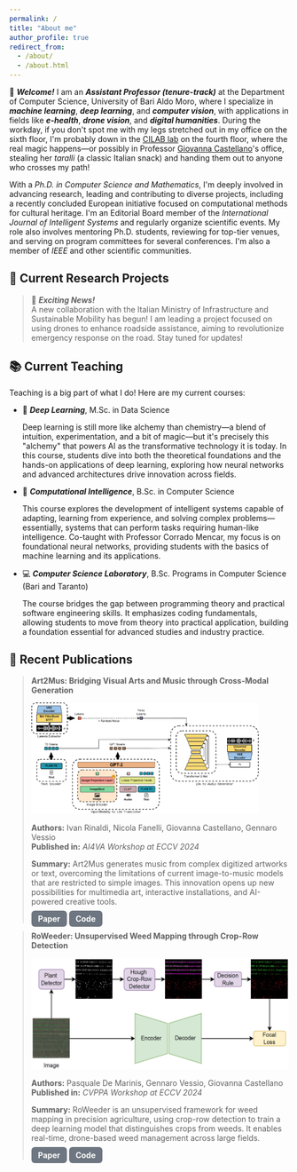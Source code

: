 ```yaml
---
permalink: /
title: "About me"
author_profile: true
redirect_from: 
  - /about/
  - /about.html
---
```


👋 ***Welcome!*** I am an ***Assistant Professor (tenure-track)*** at the Department of Computer Science, University of Bari Aldo Moro, where I specialize in ***machine learning***, ***deep learning***, and ***computer vision***, with applications in fields like ***e-health***, ***drone vision***, and ***digital humanities***. During the workday, if you don't spot me with my legs stretched out in my office on the sixth floor, I'm probably down in the [CILAB lab](https://sites.google.com/site/cilabuniba/home) on the fourth floor, where the real magic happens—or possibly in Professor [Giovanna Castellano](https://sites.google.com/site/cilabuniba/people/giovanna-castellano)'s office, stealing her *taralli* (a classic Italian snack) and handing them out to anyone who crosses my path!

With a *Ph.D. in Computer Science and Mathematics*, I'm deeply involved in advancing research, leading and contributing to diverse projects, including a recently concluded European initiative focused on computational methods for cultural heritage. I'm an Editorial Board member of the *International Journal of Intelligent Systems* and regularly organize scientific events. My role also involves mentoring Ph.D. students, reviewing for top-tier venues, and serving on program committees for several conferences. I'm also a member of *IEEE* and other scientific communities.

## 🚀 Current Research Projects

> 🔔 ***Exciting News!***  
> A new collaboration with the Italian Ministry of Infrastructure and Sustainable Mobility has begun! I am leading a project focused on using drones to enhance roadside assistance, aiming to revolutionize emergency response on the road. Stay tuned for updates!

## 📚 Current Teaching
Teaching is a big part of what I do! Here are my current courses:
* 🧠 ***Deep Learning***, M.Sc. in Data Science
  
  Deep learning is still more like alchemy than chemistry—a blend of intuition, experimentation, and a bit of magic—but it's precisely this "alchemy" that powers AI as the transformative technology it is today. In this course, students dive into both the theoretical foundations and the hands-on applications of deep learning, exploring how neural networks and advanced architectures drive innovation across fields. 

* 🤖 ***Computational Intelligence***, B.Sc. in Computer Science

  This course explores the development of intelligent systems capable of adapting, learning from experience, and solving complex problems—essentially, systems that can perform tasks requiring human-like intelligence. Co-taught with Professor Corrado Mencar, my focus is on foundational neural networks, providing students with the basics of machine learning and its applications.

* 💻 ***Computer Science Laboratory***, B.Sc. Programs in Computer Science (Bari and Taranto)

  The course bridges the gap between programming theory and practical software engineering skills. It emphasizes coding fundamentals, allowing students to move from theory into practical application, building a foundation essential for advanced studies and industry practice.

## 📝 Recent Publications

> **Art2Mus: Bridging Visual Arts and Music through Cross-Modal Generation**
> 
> <img src="images\art2mus.png" alt="Art2Mus Image" style="height:200px; width:auto;">
> 
> **Authors:** Ivan Rinaldi, Nicola Fanelli, Giovanna Castellano, Gennaro Vessio  
> **Published in:** *AI4VA Workshop at ECCV 2024*  
> 
> **Summary:** Art2Mus generates music from complex digitized artworks or text, overcoming the limitations of current image-to-music models that are restricted to simple images. This innovation opens up new possibilities for multimedia art, interactive installations, and AI-powered creative tools.
> 
> <a href="https://arxiv.org/abs/2410.04906" style="padding:6px 12px; background-color:#6e7781; color:white; text-decoration:none; border-radius:6px; font-weight:bold;">Paper</a>
> <a href="https://github.com/justivanr/art2mus_" style="padding:6px 12px; background-color:#6e7781; color:white; text-decoration:none; border-radius:6px; font-weight:bold;">Code</a>

> **RoWeeder: Unsupervised Weed Mapping through Crop-Row Detection**
> 
> <img src="images\roweeder.png" alt="RoWeeder Image" style="height:200px; width:auto;">
> 
> **Authors:** Pasquale De Marinis, Gennaro Vessio, Giovanna Castellano  
> **Published in:** *CVPPA Workshop at ECCV 2024*  
> 
> **Summary:** RoWeeder is an unsupervised framework for weed mapping in precision agriculture, using crop-row detection to train a deep learning model that distinguishes crops from weeds. It enables real-time, drone-based weed management across large fields.
> 
> <a href="https://arxiv.org/abs/2410.04983" style="padding:6px 12px; background-color:#6e7781; color:white; text-decoration:none; border-radius:6px; font-weight:bold;">Paper</a>
> <a href="https://github.com/pasqualedem/RoWeeder" style="padding:6px 12px; background-color:#6e7781; color:white; text-decoration:none; border-radius:6px; font-weight:bold;">Code</a>